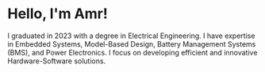 # Hello, I'm Amr! 

I graduated in 2023 with a degree in Electrical Engineering. I have expertise in Embedded Systems, Model-Based Design, Battery Management Systems (BMS), and Power Electronics. I focus on developing efficient and innovative Hardware-Software solutions.
